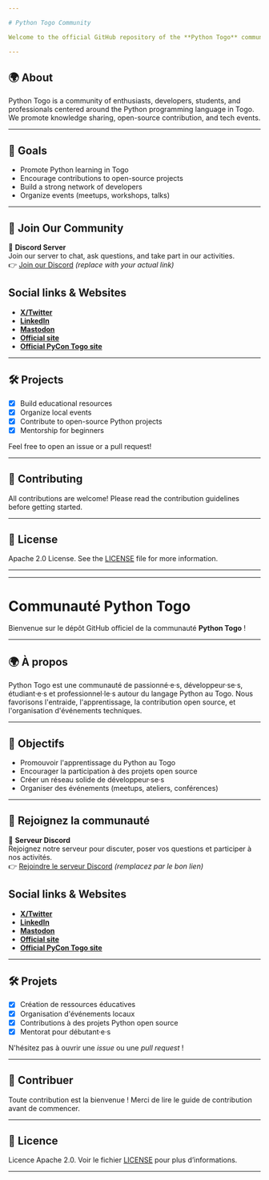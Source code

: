 ```yaml
---

# Python Togo Community

Welcome to the official GitHub repository of the **Python Togo** community!

---
```


## 🌍 About

Python Togo is a community of enthusiasts, developers, students, and professionals centered around the Python programming language in Togo. We promote knowledge sharing, open-source contribution, and tech events.

---

## 📌 Goals

- Promote Python learning in Togo  
- Encourage contributions to open-source projects  
- Build a strong network of developers  
- Organize events (meetups, workshops, talks)

---

## 💬 Join Our Community

📢 **Discord Server**  
Join our server to chat, ask questions, and take part in our activities.  
👉 [Join our Discord](https://pytogo.org/discord) *(replace with your actual link)*

## Social links & Websites

- [**X/Twitter**](https://x.com/pytogo_org)
- [**LinkedIn**](https://linkedin.com/company/python-togo)
- <a rel="me" href="https://techhub.social/@pytogo_org">**Mastodon**</a>
- [**Official site**](https://pytogo.org)
- [**Official PyCon Togo site**](https://pycontg.pytogo.org)

---

## 🛠️ Projects

- [x] Build educational resources  
- [x] Organize local events  
- [x] Contribute to open-source Python projects  
- [x] Mentorship for beginners  

Feel free to open an issue or a pull request!

---

## 🤝 Contributing

All contributions are welcome! Please read the contribution guidelines before getting started.

---

## 📄 License

Apache 2.0 License. See the [LICENSE](./LICENSE) file for more information.

---



---

# Communauté Python Togo

Bienvenue sur le dépôt GitHub officiel de la communauté **Python Togo** !

---

## 🌍 À propos

Python Togo est une communauté de passionné·e·s, développeur·se·s, étudiant·e·s et professionnel·le·s autour du langage Python au Togo. Nous favorisons l'entraide, l'apprentissage, la contribution open source, et l'organisation d'événements techniques.

---

## 📌 Objectifs

- Promouvoir l'apprentissage du Python au Togo  
- Encourager la participation à des projets open source  
- Créer un réseau solide de développeur·se·s  
- Organiser des événements (meetups, ateliers, conférences)

---

## 💬 Rejoignez la communauté

📢 **Serveur Discord**  
Rejoignez notre serveur pour discuter, poser vos questions et participer à nos activités.  
👉 [Rejoindre le serveur Discord](https://pytogo.org/discord) *(remplacez par le bon lien)*

## Social links & Websites

- [**X/Twitter**](https://x.com/pytogo_org)
- [**LinkedIn**](https://linkedin.com/company/python-togo)
- <a rel="me" href="https://techhub.social/@pytogo_org">**Mastodon**</a>
- [**Official site**](https://pytogo.org)
- [**Official PyCon Togo site**](https://pycontg.pytogo.org)

---

## 🛠️ Projets

- [x] Création de ressources éducatives  
- [x] Organisation d'événements locaux  
- [x] Contributions à des projets Python open source  
- [x] Mentorat pour débutant·e·s

N'hésitez pas à ouvrir une *issue* ou une *pull request* !

---

## 🤝 Contribuer

Toute contribution est la bienvenue ! Merci de lire le guide de contribution avant de commencer.

---

## 📄 Licence

Licence Apache 2.0. Voir le fichier [LICENSE](./LICENSE) pour plus d’informations.

---
